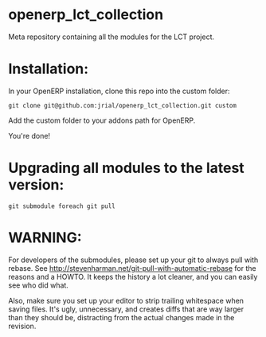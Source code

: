 openerp_lct_collection
======================

Meta repository containing all the modules for the LCT project.


Installation:
=============

In your OpenERP installation, clone this repo into the custom folder:

    git clone git@github.com:jrial/openerp_lct_collection.git custom

Add the custom folder to your addons path for OpenERP.

You're done!


Upgrading all modules to the latest version:
============================================

    git submodule foreach git pull


WARNING:
========

For developers of the submodules, please set up your git to always pull with rebase. See http://stevenharman.net/git-pull-with-automatic-rebase for the reasons and a HOWTO. It keeps the history a lot cleaner, and you can easily see who did what.

Also, make sure you set up your editor to strip trailing whitespace when saving files. It's ugly, unnecessary, and creates diffs that are way larger than they should be, distracting from the actual changes made in the revision.
